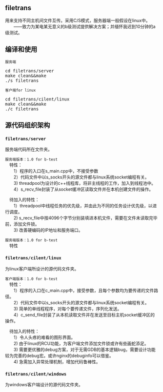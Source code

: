 ## filetrans
用来支持不同主机间文件互传。采用C/S模式，服务器端一般假设在linux中。
<br>&emsp;&emsp;——致力为某电某无意义的b级测试提供解决方案；并缅怀我迟到10分钟的a级测试。

## 编译和使用

`服务端` <br>
<pre>
cd filetrans/server
make clean&&make
./s_filetrans
</pre>


`客户端for linux` <br>
<pre>
cd filetrans/cilent/linux
make clean&&make
./c_filetrans
</pre>

## 源代码组织架构

### ``filetrans/server`` <br>
服务端代码所在文件夹。 <br>

`服务端版本：1.0 for b-test` <br>
&emsp;特性：<br>
&emsp;&emsp;1）程序的入口在s_main.cpp中，不接受参数 <br>
&emsp;&emsp;2）代码文件中以s_socks开头的源文件都与linux系统socket编程有关。 <br>
&emsp;&emsp;3) threadpool为设计的c++线程库，将非主线程的工作，加入到线程池中。<br>
&emsp;&emsp;4）s_recv_file封装了从socket缓冲区读取文件并在本机创建文件的操作。<br>

&emsp;待加入的特性： <br>
&emsp;&emsp;1）threadpool中线程任务的优先级，并由此为不同的任务设计优先级，以进行调度。 <br>
&emsp;&emsp;2) s_recv_file中按4096个字节分别装填进本机文件，需要在文件未读取完毕前，添加文件锁。<br>
&emsp;&emsp;3) 改善硬编码的IP地址和服务端口。<br>

`服务端版本：1.0 for b-test` <br>
&emsp;特性

### ``filetrans/cilent/linux``<br>
为linux客户端所设计的源代码文件夹。<br>

`客户端版本：1.0 for b-test` <br>
&emsp;特性：<br>
&emsp;&emsp;1）程序的入口在c_main.cpp中，接受参数，且每个参数均为要传递的文件路径。 <br>
&emsp;&emsp;2）代码文件中以s_socks开头的源文件都与linux系统socket编程有关。 <br>
&emsp;&emsp;3) 简单的单线程程序，对每个要传递文件，序列化发送。<br>
&emsp;&emsp;4）c_send_file封装了从本机读取文件并在发送至目标主机socket缓冲区的操作。<br>

&emsp;待加入的特性： <br>
&emsp;&emsp;1）令人头疼的难看的图形界面。 <br>
&emsp;&emsp;2) 由于linux的RCU功能，为客户端文件添加文件锁或许有些画蛇添足。<br>
&emsp;&emsp;3) 需要更优雅的debug方案，对于无需GDB的基本逻辑bug，需要设计功能较为完善的debug宏。或许nginx的debuginfo可以借鉴。<br>
&emsp;&emsp;4) 急需加入异常处理机制，增加代码鲁棒性。 <br>

### ``filetrans/cilent/windows``<br>
为windows客户端设计的源代码文件夹。

